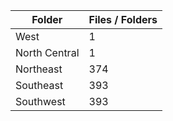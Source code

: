 | Folder        |   Files / Folders |
|---------------|-------------------|
| West          |                 1 |
| North Central |                 1 |
| Northeast     |               374 |
| Southeast     |               393 |
| Southwest     |               393 |